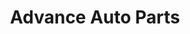 ---
title: "Advance Auto Parts"
url: /rochester/advance-auto-parts-spencerport-road/
shop: Autoteile
---